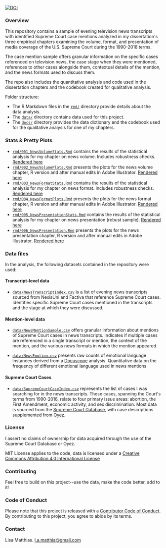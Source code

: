 [![DOI](https://img.shields.io/badge/Dataverse%20DOI-10.7910/DVN/1JFUWF-orange)](https://www.doi.org/10.7910/DVN/1JFUWF)


### Overview

This repository contains a sample of evening television news transcripts with identified Supreme Court case mentions analyzed in my dissertation's three empirical chapters examining the volume, format, and presentation of media coverage of the U.S. Supreme Court during the 1990-2018 terms. 

The case mention sample offers granular information on the specific cases referenced on television news, the case stage when they were mentioned, references to other cases alongside them, contextual details of the mention, and the news formats used to discuss them. 

The repo also includes the quantitative analysis and code used in the dissertation chapters and the codebook created for qualitative analysis.

Folder structure:

- The R Markdown files in the [`rmd/`](rmd/) directory provide details about the data analysis. 
- The [`data/`](data/) directory contains data used for this project. 
- The [`docs/`](docs/) directory provides the data dictionary and the codebook used for the qualitative analysis for one of my chapters.

### Stats & Pretty Plots

- [`rmd/001_NewsVolumeStats.Rmd`](rmd/001_NewsVolumeStats.Rmd) contains the results of the statistical analysis for my chapter on news volume. Includes robustness checks. [Rendered here](https://rawcdn.githack.com/lmatthia/supreme_court_news/a1fafa5e0c0c221a556c6a1f89684068d1f62cf5/docs/001_NewsVolumeStats.html)
- [`rmd/002_NewsVolumePlots.Rmd`](rmd/002_NewsVolumePlots.Rmd) presents the plots for the news volume chapter, R version and after manual edits in Adobe Illustrator. [Rendered here](https://rawcdn.githack.com/lmatthia/supreme_court_news/a1fafa5e0c0c221a556c6a1f89684068d1f62cf5/docs/002_NewsVolumePlots.html)
- [`rmd/003_NewsFormatStats.Rmd`](rmd/003_NewsFormatStats.Rmd) contains the results of the statistical analysis for my chapter on news format. Includes robustness checks. [Rendered here](https://rawcdn.githack.com/lmatthia/supreme_court_news/a1fafa5e0c0c221a556c6a1f89684068d1f62cf5/docs/003_NewsFormatStats.html)
- [`rmd/004_NewsFormatPlots.Rmd`](rmd/004_NewsFormatPlots.Rmd) presents the plots for the news format chapter, R version and after manual edits in Adobe Illustrator. [Rendered here](https://rawcdn.githack.com/lmatthia/supreme_court_news/a1fafa5e0c0c221a556c6a1f89684068d1f62cf5/docs/004_NewsFormatPlots.html)
- [`rmd/005_NewsPresentationStats.Rmd`](rmd/005_NewsPresentationStats.Rmd) contains the results of the statistical analysis for my chapter on news presentation (robust sample). [Rendered here](https://rawcdn.githack.com/lmatthia/supreme_court_news/a1fafa5e0c0c221a556c6a1f89684068d1f62cf5/docs/005_NewsPresentationStats.html)
- [`rmd/006_NewsPresentation.Rmd`](rmd/006_NewsPresentation.Rmd) presents the plots for the news presentation chapter, R version and after manual edits in Adobe Illustrator. [Rendered here](https://rawcdn.githack.com/lmatthia/supreme_court_news/a1fafa5e0c0c221a556c6a1f89684068d1f62cf5/docs/006_NewsPresentationPlots.html)

### Data files

In the analysis, the following datasets contained in the repository were used:

#### Transcript-level data

- [`data/NewsTranscriptIndex.csv`](data/NewsTranscriptIndex.csv) is a list of evening news transcripts sourced from NexisUni and Factiva that reference Supreme Court cases. Identifies specific Supreme Court cases mentioned in the transcripts and the stage at which they were discussed.  

#### Mention-level data

- [`data/NewsMentionSample.csv`](data/NewsMentionSample.csv) offers granular information about mentions of Supreme Court cases in news transcripts. Indicates if multiple cases are referenced in a single transcript or mention, the context of the mention, and the various news formats in which the mention appeared.

- [`data/NewsEmotion.csv`](data/NewsEmotion.csv) presents raw counts of emotional language instances derived from a [Docuscope](https://www.cmu.edu/dietrich/english/research-and-publications/docuscope.html) analysis. Quantitative data on the frequency of different emotional language used in news mentions

#### Supreme Court Cases
- [`data/SupremeCourtCaseIndex.csv`](data/SupremeCourtCaseIndex.csv) represents the list of cases I was searching for in the news transcripts. These cases, spanning the Court's terms from 1990-2018, relate to four primary issue areas: abortion, the First Amendment, economic activity, and sex discrimination. Most data is sourced from the [Supreme Court Database](http://scdb.wustl.edu/index.php), with case descriptions supplemented from [Oyez](https://www.oyez.org/).


### License 
I assert no claims of ownership for data acquired through the use of the Supreme Court Database or Oyez.

MIT License applies to the code, data is licensed under a [Creative Commons Attribution 4.0 International License](https://creativecommons.org/licenses/by/4.0/)

### Contributing

Feel free to build on this project--use the data, make the code better, add to it!

### Code of Conduct
  
Please note that this project is released with a [Contributor Code of Conduct](https://www.contributor-covenant.org/version/2/1/code_of_conduct/). By contributing to this project, you agree to abide by its terms.

### Contact

Lisa Matthias. l.a.matthia@gmail.com






